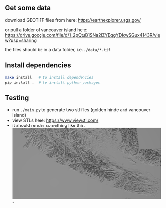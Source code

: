 
## Get some data
download GEOTIFF files from here: https://earthexplorer.usgs.gov/

or pull a folder of vancouver island here: https://drive.google.com/file/d/1_2pQtuB1SNa2lZYEqgYDIcwSGux4143R/view?usp=sharing

the files should be in a data folder, i.e. `./data/*.tif`

## Install dependencies
```bash
make install   # to install dependencies
pip install .  # to install python packages
```

## Testing
- run `./main.py` to generate two stl files (golden hinde and vancouver island)
- view STLs here: https://www.viewstl.com/
- it should render something like this:
![example vancouver island](./docs/vancouver_island.png)- 
